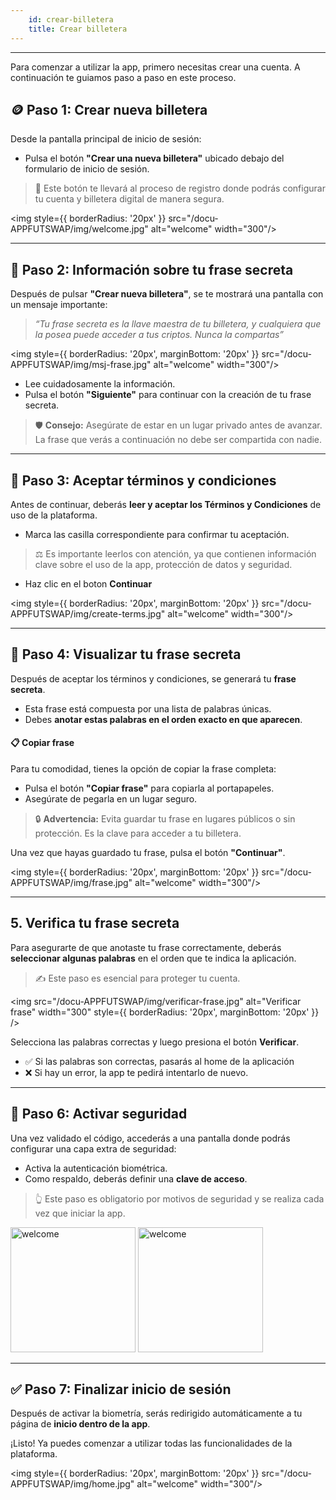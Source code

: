 ```yaml
---
    id: crear-billetera
    title: Crear billetera
---
```

---

Para comenzar a utilizar la app, primero necesitas crear una cuenta. A continuación te guiamos paso a paso en este proceso.

## 🪙 Paso 1: Crear nueva billetera

Desde la pantalla principal de inicio de sesión:

- Pulsa el botón **"Crear una nueva billetera"** ubicado debajo del formulario de inicio de sesión.

> 📝 Este botón te llevará al proceso de registro donde podrás configurar tu cuenta y billetera digital de manera segura.

<img style={{ borderRadius: '20px' }} src="/docu-APPFUTSWAP/img/welcome.jpg" alt="welcome" width="300"/>

---

## 🔐 Paso 2: Información sobre tu frase secreta

Después de pulsar **"Crear nueva billetera"**, se te mostrará una pantalla con un mensaje importante:

> _“Tu frase secreta es la llave maestra de tu billetera, y cualquiera que la posea puede acceder a tus criptos. Nunca la compartas”_

<img style={{ borderRadius: '20px', marginBottom: '20px' }} src="/docu-APPFUTSWAP/img/msj-frase.jpg" alt="welcome" width="300"/>

- Lee cuidadosamente la información.
- Pulsa el botón **"Siguiente"** para continuar con la creación de tu frase secreta.

> 🛡️ **Consejo:** Asegúrate de estar en un lugar privado antes de avanzar. La frase que verás a continuación no debe ser compartida con nadie.




---

## 📜 Paso 3: Aceptar términos y condiciones

Antes de continuar, deberás **leer y aceptar los Términos y Condiciones** de uso de la plataforma. 

- Marca las casilla correspondiente para confirmar tu aceptación.

> ⚖️ Es importante leerlos con atención, ya que contienen información clave sobre el uso de la app, protección de datos y seguridad.

- Haz clic en el boton **Continuar**

<img style={{ borderRadius: '20px', marginBottom: '20px' }} src="/docu-APPFUTSWAP/img/create-terms.jpg" alt="welcome" width="300"/>


---

## 🧠 Paso 4: Visualizar tu frase secreta

Después de aceptar los términos y condiciones, se generará tu **frase secreta**.

- Esta frase está compuesta por una lista de palabras únicas.
- Debes **anotar estas palabras en el orden exacto en que aparecen**.

#### 📋 Copiar frase

Para tu comodidad, tienes la opción de copiar la frase completa:

- Pulsa el botón **"Copiar frase"** para copiarla al portapapeles.
- Asegúrate de pegarla en un lugar seguro.

> 🔒 **Advertencia:** Evita guardar tu frase en lugares públicos o sin protección. Es la clave para acceder a tu billetera.

Una vez que hayas guardado tu frase, pulsa el botón **"Continuar"**.



<img style={{ borderRadius: '20px', marginBottom: '20px' }} src="/docu-APPFUTSWAP/img/frase.jpg" alt="welcome" width="300"/>

---

## 5. Verifica tu frase secreta

Para asegurarte de que anotaste tu frase correctamente, deberás **seleccionar algunas palabras** en el orden que te indica la aplicación.

> ✍️ Este paso es esencial para proteger tu cuenta.

<img src="/docu-APPFUTSWAP/img/verificar-frase.jpg" alt="Verificar frase" width="300" style={{ borderRadius: '20px', marginBottom: '20px' }} />

Selecciona las palabras correctas y luego presiona el botón **Verificar**.

- ✅ Si las palabras son correctas, pasarás al home de la aplicación
- ❌ Si hay un error, la app te pedirá intentarlo de nuevo.


---


## 🧬 Paso 6: Activar seguridad 


Una vez validado el código, accederás a una pantalla donde podrás configurar una capa extra de seguridad:

- Activa la autenticación biométrica.
- Como respaldo, deberás definir una **clave de acceso**.

> 👆 Este paso es obligatorio por motivos de seguridad y se realiza cada vez que iniciar la app.


<div style={{ display: 'flex', gap: '10px' }}>
    <img style={{ borderRadius: '20px', marginBottom: '20px' }} src="/docu-APPFUTSWAP/img/seguridad.jpg" alt="welcome" width="200"/>
    <img style={{ borderRadius: '20px', marginBottom: '20px' }} src="/docu-APPFUTSWAP/img/seguridad-password.jpg" alt="welcome" width="200"/>
</div>


---

## ✅ Paso 7: Finalizar inicio de sesión

Después de activar la biometría, serás redirigido automáticamente a tu página de **inicio dentro de la app**.

¡Listo! Ya puedes comenzar a utilizar todas las funcionalidades de la plataforma.

<img style={{ borderRadius: '20px', marginBottom: '20px' }} src="/docu-APPFUTSWAP/img/home.jpg" alt="welcome" width="300"/>